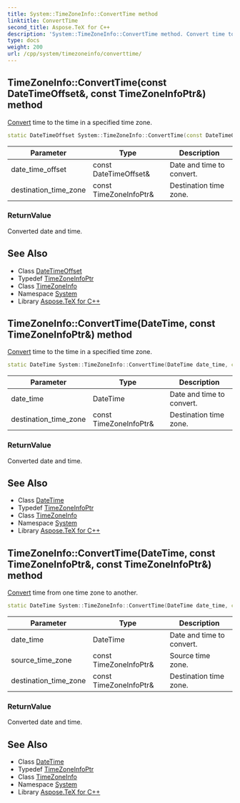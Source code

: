 ```yaml
---
title: System::TimeZoneInfo::ConvertTime method
linktitle: ConvertTime
second_title: Aspose.TeX for C++
description: 'System::TimeZoneInfo::ConvertTime method. Convert time to the time in a specified time zone in C++.'
type: docs
weight: 200
url: /cpp/system/timezoneinfo/converttime/
---
```

## TimeZoneInfo::ConvertTime(const DateTimeOffset\&, const TimeZoneInfoPtr\&) method


[Convert](../../convert/) time to the time in a specified time zone.

```cpp
static DateTimeOffset System::TimeZoneInfo::ConvertTime(const DateTimeOffset &date_time_offset, const TimeZoneInfoPtr &destination_time_zone)
```


| Parameter | Type | Description |
| --- | --- | --- |
| date_time_offset | const DateTimeOffset\& | Date and time to convert. |
| destination_time_zone | const TimeZoneInfoPtr\& | Destination time zone. |

### ReturnValue

Converted date and time.

## See Also

* Class [DateTimeOffset](../../datetimeoffset/)
* Typedef [TimeZoneInfoPtr](../../timezoneinfoptr/)
* Class [TimeZoneInfo](../)
* Namespace [System](../../)
* Library [Aspose.TeX for C++](../../../)
## TimeZoneInfo::ConvertTime(DateTime, const TimeZoneInfoPtr\&) method


[Convert](../../convert/) time to the time in a specified time zone.

```cpp
static DateTime System::TimeZoneInfo::ConvertTime(DateTime date_time, const TimeZoneInfoPtr &destination_time_zone)
```


| Parameter | Type | Description |
| --- | --- | --- |
| date_time | DateTime | Date and time to convert. |
| destination_time_zone | const TimeZoneInfoPtr\& | Destination time zone. |

### ReturnValue

Converted date and time.

## See Also

* Class [DateTime](../../datetime/)
* Typedef [TimeZoneInfoPtr](../../timezoneinfoptr/)
* Class [TimeZoneInfo](../)
* Namespace [System](../../)
* Library [Aspose.TeX for C++](../../../)
## TimeZoneInfo::ConvertTime(DateTime, const TimeZoneInfoPtr\&, const TimeZoneInfoPtr\&) method


[Convert](../../convert/) time from one time zone to another.

```cpp
static DateTime System::TimeZoneInfo::ConvertTime(DateTime date_time, const TimeZoneInfoPtr &source_time_zone, const TimeZoneInfoPtr &destination_time_zone)
```


| Parameter | Type | Description |
| --- | --- | --- |
| date_time | DateTime | Date and time to convert. |
| source_time_zone | const TimeZoneInfoPtr\& | Source time zone. |
| destination_time_zone | const TimeZoneInfoPtr\& | Destination time zone. |

### ReturnValue

Converted date and time.

## See Also

* Class [DateTime](../../datetime/)
* Typedef [TimeZoneInfoPtr](../../timezoneinfoptr/)
* Class [TimeZoneInfo](../)
* Namespace [System](../../)
* Library [Aspose.TeX for C++](../../../)
